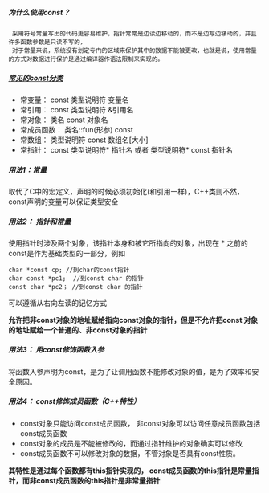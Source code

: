 ##### 为什么使用const？  
	 采用符号常量写出的代码更容易维护，指针常常是边读边移动的，而不是边写边移动的，并且许多函数参数是只读不写的，
	 对于常量来说，系统没有划定专门的区域来保护其中的数据不能被更改，也就是说，使用常量的方式对数据进行保护是通过编译器作语法限制来实现的。
##### [常见的const分类](http://www.cnblogs.com/yc_sunniwell/archive/2010/07/14/1777416.html)
* 常变量： const 类型说明符  变量名
* 常引用： const 类型说明符  &引用名
* 常对象： 类名 const 对象名
* 常成员函数： 类名::fun(形参) const
* 常数组： 类型说明符 const 数组名[大小]
* 常指针： const 类型说明符* 指针名   或者   类型说明符* const 指针名

##### 用法1：常量

取代了C中的宏定义，声明的时候必须初始化(和引用一样)，C++类则不然，const声明的变量可以保证类型安全

##### 用法2： 指针和常量

使用指针时涉及两个对象，该指针本身和被它所指向的对象，出现在 * 之前的const是作为基础类型的一部分，例如

	char *const cp; //到char的const指针
	char const *pc1;  //到const char 的指针
	const char *pc2； //到const char 的指针
可以遵循从右向左读的记忆方式  

 **允许把非const对象的地址赋给指向const对象的指针，但是不允许把const 对象的地址赋给一个普通的、非const对象的指针**

##### 用法3： 用const修饰函数入参
将函数入参声明为const，是为了让调用函数不能修改对象的值，是为了效率和安全原因。

##### 用法4： const修饰成员函数（C++特性）

* const对象只能访问const成员函数， 非const对象可以访问任意成员函数包括const成员函数
* const对象的成员是不能被修改的，而通过指针维护的对象确实可以修改
* const成员函数不可以修改对象的数据，不管对象是否具有const性质。

**其特性是通过每个函数都有this指针实现的， const成员函数的this指针是常量指针，而非const成员函数的this指针是非常量指针**
